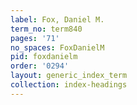 ```yaml
---
label: Fox, Daniel M.
term_no: term840
pages: '71'
no_spaces: FoxDanielM
pid: foxdanielm
order: '0294'
layout: generic_index_term
collection: index-headings
---
```

